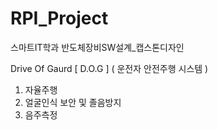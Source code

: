 # RPI_Project

스마트IT학과
반도체장비SW설계_캡스톤디자인

Drive Of Gaurd [ D.O.G ] ( 운전자 안전주행 시스템 )

1. 자율주행
2. 얼굴인식 보안 및 졸음방지
3. 음주측정
